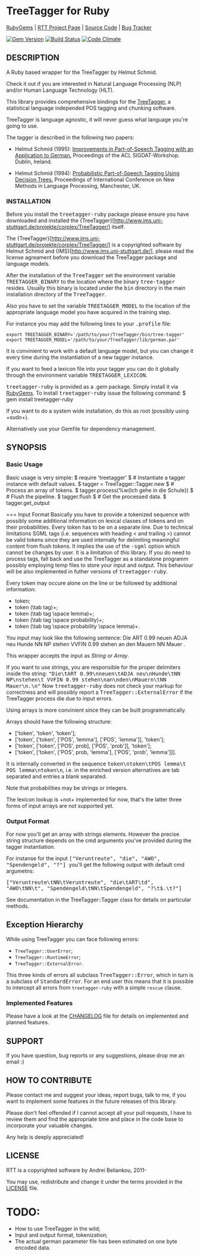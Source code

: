 # TreeTagger for Ruby

[RubyGems](http://rubygems.org/gems/treetagger-ruby) | [RTT Project Page](http://bu.chsta.be/projects/treetagger-ruby/) |
[Source Code](https://github.com/arbox/treetagger-ruby) | [Bug Tracker](https://github.com/arbox/treetagger-ruby/issues)

[<img src="https://badge.fury.io/rb/treetagger-ruby.png" alt="Gem Version" />](http://badge.fury.io/rb/treetagger-ruby)
[<img src="https://travis-ci.org/arbox/treetagger-ruby.png" alt="Build Status" />](https://travis-ci.org/arbox/treetagger-ruby)
[<img src="https://codeclimate.com/github/arbox/treetagger-ruby.png" alt="Code Climate" />](https://codeclimate.com/github/arbox/treetagger-ruby)

## DESCRIPTION
A Ruby based wrapper for the TreeTagger by Helmut Schmid.

Check it out if you are interested in Natural Language Processing (NLP) and/or Human Language Technology (HLT).

This library provides comprehensive bindings for the
[TreeTagger](http://www.cis.uni-muenchen.de/~schmid/tools/TreeTagger/),
a statistical language independed POS tagging and chunking software.

TreeTagger is language agnostic, it will never guess what language you're going to use.

The tagger is described in the following two papers:

* Helmut Schmid (1995): [Improvements in Part-of-Speech Tagging with an Application to German.](http://www.cis.uni-muenchen.de/~schmid/tools/TreeTagger/data/tree-tagger2.pdf) Proceedings of the ACL SIGDAT-Workshop. Dublin, Ireland.

* Helmut Schmid (1994): [Probabilistic Part-of-Speech Tagging Using Decision Trees.](http://www.cis.uni-muenchen.de/~schmid/tools/TreeTagger/data/tree-tagger1.pdf) Proceedings of International Conference on New Methods in Language Processing, Manchester, UK.

### INSTALLATION
Before you install the <tt>treetagger-ruby</tt> package please ensure
you have downloaded and installed the
{TreeTagger}[http://www.ims.uni-stuttgart.de/projekte/corplex/TreeTagger/]
itself.

The {TreeTagger}[http://www.ims.uni-stuttgart.de/projekte/corplex/TreeTagger/]
is a copyrighted software by Helmut Schmid and
{IMS}[http://www.ims.uni-stuttgart.de/], please read the license
agreament before you download the TreeTagger package and language models.

After the installation of the <tt>TreeTagger</tt> set the environment variable
<tt>TREETAGGER_BINARY</tt> to the location where the binary <tt>tree-tagger</tt>
resides. Usually this binary is located under the <tt>bin</tt> directory in the
main installation directory of the <tt>TreeTagger</tt>.

Also you have to set the variable <tt>TREETAGGER_MODEL</tt> to the location of
the appropriate language model you have acquired in the training step.

For instance you may add the following lines to your <tt>.profile</tt> file:

    export TREETAGGER_BINARY='/path/to/your/TreeTagger/bin/tree-tagger'
    export TREETAGGER_MODEL='/path/to/your/TreeTagger/lib/german.par'

It is convinient to work with a default language model, but you can change
it every time during the instantiation of a new tagger instance.

If you want to feed a lexicon file into your tagger you can do it globally
through the environment variable <tt>TREETAGGER_LEXICON</tt>.

<tt>treetagger-ruby</tt> is provided as a .gem package. Simply install it via
[RubyGems](http://rubygems.org/gems/treetagger-ruby).
To install <tt>treetagger-ruby</tt> issue the following command:
  $ gem install treetagger-ruby

If you want to do a system wide installation, do this as root
(possibly using +sudo+).

Alternatively use your Gemfile for dependency management.


## SYNOPSIS
### Basic Usage

Basic usage is very simple:
  $ require 'treetagger'
  $ # Instantiate a tagger instance with default values.
  $ tagger = TreeTagger::Tagger.new
  $ # Process an array of tokens.
  $ tagger.process(%w{Ich gehe in die Schule})
  $ # Flush the pipeline.
  $ tagger.flush
  $ # Get the processed data.
  $ tagger.get_output

=== Input Format
Basically you have to provide a tokenized sequence with possibly some additional
information on lexical classes of tokens and on their probabilities. Every token
has to be on a separate line. Due to technical limitations SGML tags
(i.e. sequences with heading < and trailing >) cannot be valid tokens since
they are used internally for delimiting meaningful content from flush tokens.
It implies the use of the <tt>-sgml</tt> option which cannot be changes by user.
It is a limitation of <em>this</em> library. If you do need to process tags,
fall back and use the TreeTagger as a standalone programm possibly employing
temp files to store your input and output. This behaviour will be also
implemented in futher versions of <tt>treetagger-ruby</tt>.

Every token may occure alone on the line or be followed by additional
information:
* token;
* token (\\tab tag)+;
* token (\\tab tag \\space lemma)+;
* token (\\tab tag \\space probability)+;
* token (\\tab tag \\space probability \\space lemma)+.

You input may look like the following sentence:
  Die     ART 0.99
  neuen   ADJA neu
  Hunde  NN NP
  stehen  VVFIN 0.99 stehen
  an
  den
  Mauern  NN Mauer
  .


This wrapper accepts the input as <em>String</em> or <em>Array</em>.

If you want to use strings, you are responsible for the proper delimiters inside
the string: <tt>"Die\\tART 0.99\\nneuen\\tADJA neu\\nHunde\\tNN NP\\nstehen\\t
VVFIN 0.99 stehen\\nan\\nden\\nMauern\\tNN Mauer\\n.\\n"</tt>
Now <tt>treetagger-ruby</tt> does not check your markup for correctness and will
possibly report a <tt>TreeTagger::ExternalError</tt> if the TreeTagger process
die due to input errors.

Using arrays is more convinient since they can be built programmatically.

Arrays should have the following structure:
* ['token', 'token', 'token'];
* ['token', ['token', ['POS', 'lemma'], ['POS', 'lemma']], 'token'];
* ['token', ['token', ['POS', prob], ['POS', 'prob']], 'token'];
* ['token', ['token', ['POS', prob, 'lemma'], ['POS', 'prob', 'lemma']]].

It is internally converted in the sequence <tt>token\\ntoken\\tPOS lemma\\t
POS lemma\\ntoken\\n</tt>, i.e. in the enriched version alternatives are
tab separated and entries a blank separated.

Note that probabilities may be strings or integers.

The lexicon lookup is +not+ implemented for now, that's the latter three forms
of input arrays are not supported yet.

### Output Format
For now you'll get an array with strings elements. However the precise string
structure depends on the cmd arguments you've provided during the tagger
instantiation.

For instanse for the input <tt>["Veruntreute", "die", "AWO", "Spendengeld", "?"]
</tt> you'll get the following output with default cmd argumetns:

<tt>["Veruntreute\tNN\tVeruntreute", "die\tART\td", "AWO\tNN\t<unknown>",
"Spendengeld\tNN\tSpendengeld", "?\t$.\t?"]</tt>

See documentation in the TreeTagger::Tagger class for details
on particular methods.

## Exception Hierarchy

While using TreeTagger you can face following errors:
* `TreeTagger::UserError`;
* `TreeTagger::RuntimeError`;
* `TreeTagger::ExternalError`.

This three kinds of errors all subclass <tt>TreeTagger::Error</tt>, which
in turn is a subclass of <tt>StandardError</tt>. For an end user this means that
it is possible to intercept all errors from `treetagger-ruby` with
a simple `rescue` clause.

### Implemented Features

Please have a look at the [CHANGELOG](CHANGELOG.rdoc) file for details on implemented
and planned features.


## SUPPORT
If you have question, bug reports or any suggestions, please drop me an email :)

## HOW TO CONTRIBUTE
Please contact me and suggest your ideas, report bugs, talk to me, if you want
to implement some features in the future releases of this library.

Please don't feel offended if I cannot accept all your pull requests, I have
to review them and find the appropriate time and place in the code base to
incorporate your valuable changes.

Any help is deeply appreciated!

## LICENSE

RTT is a copyrighted software by Andrei Beliankou, 2011-

You may use, redistribute and change it under the terms
provided in the [LICENSE](LICENSE.rdoc) file.


# TODO:

* How to use TreeTagger in the wild;
* Input and output format, tokenization;
* The actual german parameter file has been estimated on one byte encoded data.
